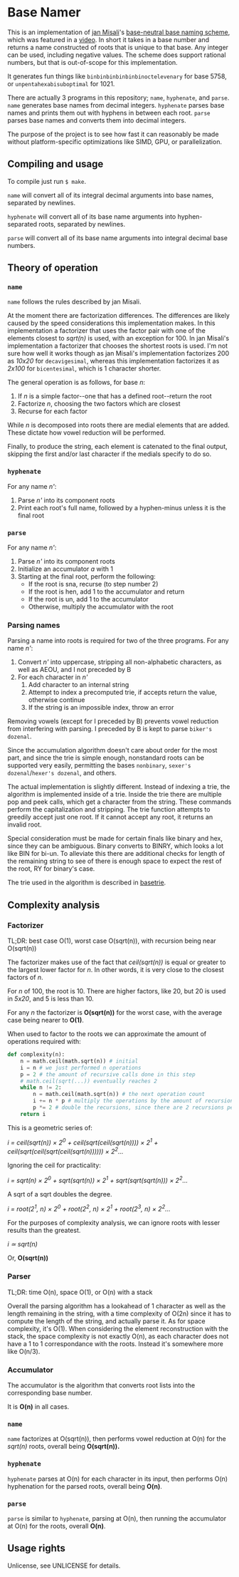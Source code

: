 # Base Namer

This is an implementation of [jan Misali](https://www.youtube.com/channel/UCJOh5FKisc0hUlEeWFBlD-w)'s [base-neutral base naming scheme](https://www.seximal.net/names-of-other-bases), which was featured in a [video](https://www.youtube.com/watch?v=7OEF3JD-jYo). In short it takes in a base number and returns a name constructed of roots that is unique to that base. Any integer can be used, including negative values. The scheme does support rational numbers, but that is out-of-scope for this implementation.

It generates fun things like `binbinbinbinbinbinoctelevenary` for base 5758, or `unpentahexabisuboptimal` for 1021.

There are actually 3 programs in this repository; `name`, `hyphenate`, and `parse`. `name` generates base names from decimal integers. `hyphenate` parses base names and prints them out with hyphens in between each root. `parse` parses base names and converts them into decimal integers.

The purpose of the project is to see how fast it can reasonably be made without platform-specific optimizations like SIMD, GPU, or parallelization.

## Compiling and usage

To compile just run `$ make`.

`name` will convert all of its integral decimal arguments into base names, separated by newlines.

`hyphenate` will convert all of its base name arguments into hyphen-separated roots, separated by newlines.

`parse` will convert all of its base name arguments into integral decimal base numbers.


## Theory of operation

### `name`

`name` follows the rules described by jan Misali.

At the moment there are factorization differences. The differences are likely caused by the speed considerations this implementation makes. In this implementation a factorizer that uses the factor pair with one of the elements closest to *sqrt(n)* is used, with an exception for 100. In jan Misali's implementation a factorizer that chooses the shortest roots is used. I'm not sure how well it works though as jan Misali's implementation factorizes 200 as *10x20* for `decavigesimal`, whereas this implementation factorizes it as *2x100* for `bicentesimal`, which is 1 character shorter.

The general operation is as follows, for base *n*:

1. If *n* is a simple factor--one that has a defined root--return the root
2. Factorize *n*, choosing the two factors which are closest
3. Recurse for each factor

While *n* is decomposed into roots there are medial elements that are added.
These dictate how vowel reduction will be performed.

Finally, to produce the string, each element is catenated to the final output, skipping the first and/or last character if the medials specify to do so.

### `hyphenate`

For any name *n'*:

1. Parse *n'* into its component roots
2. Print each root's full name, followed by a hyphen-minus unless it is the final root

### `parse`

For any name *n'*:

1. Parse *n'* into its component roots
2. Initialize an accumulator *a* with 1
3. Starting at the final root, perform the following:
    - If the root is sna, recurse (to step number 2)
    - If the root is hen, add 1 to the accumulator and return
    - If the root is un, add 1 to the accumulator
    - Otherwise, multiply the accumulator with the root

### Parsing names

Parsing a name into roots is required for two of the three programs. For any name *n'*:

1. Convert *n'* into uppercase, stripping all non-alphabetic characters, as well as AEOU, and I not preceded by B
2. For each character in *n'*
    1. Add character to an internal string
    2. Attempt to index a precomputed trie, if accepts return the value, otherwise continue
    3. If the string is an impossible index, throw an error

Removing vowels (except for I preceded by B) prevents vowel reduction from interfering with parsing. I preceded by B is kept to parse `biker's dozenal`.

Since the accumulation algorithm doesn't care about order for the most part, and since the trie is simple enough, nonstandard roots can be supported very easily, permitting the bases `nonbinary`, `sexer's dozenal`/`hexer's dozenal`, and others.

The actual implementation is slightly different. Instead of indexing a trie, the algorithm is implemented inside of a trie. Inside the trie there are multiple pop and peek calls, which get a character from the string. These commands perform the capitalization and stripping. The trie function attempts to greedily accept just one root. If it cannot accept any root, it returns an invalid root.

Special consideration must be made for certain finals like binary and hex, since they can be ambiguous. Binary converts to BINRY, which looks a lot like BIN for bi-un. To alleviate this there are additional checks for length of the remaining string to see of there is enough space to expect the rest of the root, RY for binary's case.

The trie used in the algorithm is described in [basetrie](basetrie).


## Complexity analysis

### Factorizer

TL;DR: best case O(1), worst case O(sqrt(n)), with recursion being near O(sqrt(n))

The factorizer makes use of the fact that *ceil(sqrt(n))* is equal or greater to the largest lower factor for *n*. In other words, it is very close to the closest factors of *n*.

For *n* of 100, the root is 10. There are higher factors, like 20, but 20 is used in *5x20*, and 5 is less than 10.

For any *n* the factorizer is **O(sqrt(n))** for the worst case, with the average case being nearer to **O(1)**.

When used to factor to the roots we can approximate the amount of operations required with:

```python
def complexity(n):
    n = math.ceil(math.sqrt(n)) # initial
    i = n # we just performed n operations
    p = 2 # the amount of recursive calls done in this step
    # math.ceil(sqrt(...)) eventually reaches 2
    while n != 2:
        n = math.ceil(math.sqrt(n)) # the next operation count
        i += n * p # multiply the operations by the amount of recursions
        p *= 2 # double the recursions, since there are 2 recursions per step
    return i
```

This is a geometric series of:

*i = ceil(sqrt(n)) × 2<sup>0</sup> + ceil(sqrt(ceil(sqrt(n)))) × 2<sup>1</sup> + ceil(sqrt(ceil(sqrt(ceil(sqrt(n)))))) × 2<sup>2</sup>...*

Ignoring the ceil for practicality:

*i = sqrt(n) × 2<sup>0</sup> + sqrt(sqrt(n)) × 2<sup>1</sup> + sqrt(sqrt(sqrt(n))) × 2<sup>2</sup>...*

A sqrt of a sqrt doubles the degree.

*i = root(2<sup>1</sup>, n) × 2<sup>0</sup> + root(2<sup>2</sup>, n) × 2<sup>1</sup> + root(2<sup>3</sup>, n) × 2<sup>2</sup>...*

For the purposes of complexity analysis, we can ignore roots with lesser results than the greatest.

*i ≃ sqrt(n)*

Or, **O(sqrt(n))**

### Parser

TL;DR: time O(n), space O(1), or O(n) with a stack

Overall the parsing algorithm has a lookahead of 1 character as well as the length remaining in the string, with a time complexity of O(2n) since it has to compute the length of the string, and actually parse it. As for space complexity, it's O(1). When considering the element reconstruction with the stack, the space complexity is not exactly O(n), as each character does not have a 1 to 1 correspondance with the roots. Instead it's somewhere more like O(n/3).

### Accumulator

The accumulator is the algorithm that converts root lists into the corresponding base number.

It is **O(n)** in all cases.

### `name`

`name` factorizes at O(sqrt(n)), then performs vowel reduction at O(n) for the *sqrt(n)* roots, overall being **O(sqrt(n)).**

### `hyphenate`

`hyphenate` parses at O(n) for each character in its input, then performs O(n) hyphenation for the parsed roots, overall being **O(n)**.

### `parse`

`parse` is similar to `hyphenate`, parsing at O(n), then running the accumulator at O(n) for the roots, overall **O(n)**.


## Usage rights

Unlicense, see UNLICENSE for details.
